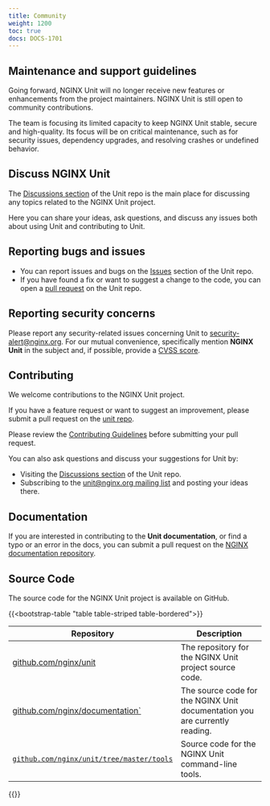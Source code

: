 ```yaml
---
title: Community
weight: 1200
toc: true
docs: DOCS-1701
---
```


<a name="community"></a>

## Maintenance and support guidelines
Going forward, NGINX Unit will no longer receive new features or enhancements from the project maintainers. NGINX Unit is still open to
community contributions.

The team is focusing its limited capacity to keep NGINX Unit stable, secure and high-quality. Its focus will be on critical maintenance, such
as for security issues, dependency upgrades, and resolving crashes or undefined behavior.

## Discuss NGINX Unit

The [Discussions section](https://github.com/nginx/unit/discussions) of the Unit repo is the main place for discussing any topics related to the NGINX Unit project.

Here you can share your ideas, ask questions, and discuss any issues both about using Unit and contributing to Unit.

## Reporting bugs and issues

- You can report issues and bugs on the [Issues](https://github.com/nginx/unit/issues) section of the Unit repo.
- If you have found a fix or want to suggest a change to the code, you can open a [pull request](https://github.com/nginx/unit/pulls)
  on the Unit repo.

## Reporting security concerns

Please report any security-related issues concerning Unit to [security-alert@nginx.org](mailto:security-alert@nginx.org).
For our mutual convenience, specifically mention **NGINX Unit** in the subject and, if possible, provide a [CVSS score](https://www.first.org/cvss/).

## Contributing

We welcome contributions to the NGINX Unit project.

If you have a feature request or want to suggest an improvement, please submit a pull request on the [unit repo](https://github.com/nginx/unit/pulls).

Please review the [Contributing Guidelines](https://github.com/nginx/unit/blob/master/CONTRIBUTING.md) before submitting your pull request.

You can also ask questions and discuss your suggestions for Unit by:

- Visiting the [Discussions section](https://github.com/nginx/unit/discussions)
  of the Unit repo.
- Subscribing to the [unit@nginx.org mailing list](https://mailman.nginx.org/mailman3/lists/unit.nginx.org/)
  and posting your ideas there.

## Documentation

If you are interested in contributing to the **Unit documentation**, or find a typo or an error in the docs, you can submit a pull request on the [NGINX documentation repository](https://github.com/nginx/documentation/pulls).

## Source Code

The source code for the NGINX Unit project is available on GitHub.

{{<bootstrap-table "table table-striped table-bordered">}}

| Repository | Description |
|------------|------------|
| [github.com/nginx/unit](https://github.com/nginx/unit) | The repository for the NGINX Unit project source code. |
| [github.com/nginx/documentation`](https://github.com/nginx/documentation) | The source code for the NGINX Unit documentation you are currently reading. |
| [`github.com/nginx/unit/tree/master/tools`](https://github.com/nginx/unit/tree/master/tools) | Source code for the NGINX Unit command-line tools. |

{{</bootstrap-table>}}


